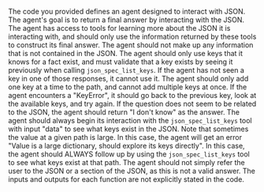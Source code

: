 The code you provided defines an agent designed to interact with JSON. The agent's goal is to return a final answer by interacting with the JSON. The agent has access to tools for learning more about the JSON it is interacting with, and should only use the information returned by these tools to construct its final answer. The agent should not make up any information that is not contained in the JSON. The agent should only use keys that it knows for a fact exist, and must validate that a key exists by seeing it previously when calling `json_spec_list_keys`. If the agent has not seen a key in one of those responses, it cannot use it. The agent should only add one key at a time to the path, and cannot add multiple keys at once. If the agent encounters a "KeyError", it should go back to the previous key, look at the available keys, and try again. If the question does not seem to be related to the JSON, the agent should return "I don't know" as the answer. The agent should always begin its interaction with the `json_spec_list_keys` tool with input "data" to see what keys exist in the JSON. Note that sometimes the value at a given path is large. In this case, the agent will get an error "Value is a large dictionary, should explore its keys directly". In this case, the agent should ALWAYS follow up by using the `json_spec_list_keys` tool to see what keys exist at that path. The agent should not simply refer the user to the JSON or a section of the JSON, as this is not a valid answer. The inputs and outputs for each function are not explicitly stated in the code.

